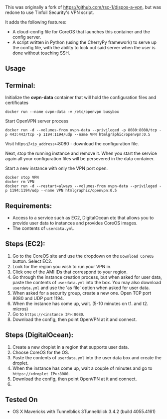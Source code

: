 This was originally a fork of https://github.com/rsc-1/dispos-a-vpn, but was redone to use Tinfoil Security's VPN script.

It adds the following features:

* A cloud-config file for CoreOS that launches this container and the config server.
* A script written in Python (using the CherryPy framework) to serve up the config file, with the ability to lock out said server when the user is done without touching SSH.

## Usage

## Terminal:
Initialize the **ovpn-data** container that will hold the configuration files and certificates
```
docker run --name ovpn-data -v /etc/openvpn busybox
```
Start OpenVPN server process
```
docker run -d --volumes-from ovpn-data --privileged -p 8080:8080/tcp -p 443:443/tcp -p 1194:1194/udp --name VPN htmlgraphic/openvpn:0.5
```
Visit https://`<ip_address>`:8080 - download the configuration file. 

Next, stop the running instance and remove it. When you start the service again all your configuration files will be persevered in the data container. 

Start a new instance with only the VPN port open. 

```
docker stop VPN
docker rm VPN
docker run -d --restart=always --volumes-from ovpn-data --privileged -p 1194:1194/udp --name VPN htmlgraphic/openvpn:0.5
```

## Requirements:

* Access to a service such as EC2, DigitalOcean etc that allows you to provide user data to instances and provides CoreOS images.
* The contents of `userdata.yml`.

## Steps (EC2):

1. Go to the CoreOS site and use the dropdown on the `Download CoreOS` button. Select EC2.
2. Look for the region you wish to run your VPN in.
3. Click one of the AMI IDs that correspond to your region.
4. Go through the instance creation process, but when asked for user data, paste the contents of `userdata.yml` into the box. You may also download `userdata.yml` and use the 'as file' option when asked for user data.
5. When asked for a security group, create a new one. Open TCP port 8080 and UDP port 1194.
6. When the instance has come up, wait. (5-10 minutes on t1. and t2. micros)  
7. Go to `https://<instance IP>:8080`.
8. Download the config, then point OpenVPN at it and connect.

## Steps (DigitalOcean):

1. Create a new droplet in a region that supports user data.
2. Choose CoreOS for the OS.
3. Paste the contents of `userdata.yml` into the user data box and create the droplet.
4. When the instance has come up, wait a couple of minutes and go to `https://<droplet IP>:8080`.
5. Download the config, then point OpenVPN at it and connect.
6. 

## Tested On
* OS X Mavericks with Tunnelblick 3Tunnelblick 3.4.2 (build 4055.4161)
